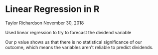 # Linear Regression in R


Taylor Richardson 
November 30, 2018

Used linear regression to try to forecast the dividend variable

Our p value shows us that there is no statistical significance of our outcome, which means the variables aren't reliable to predict dividends.
